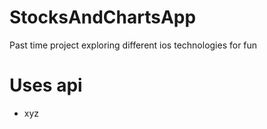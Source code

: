 # StocksAndChartsApp

Past time project exploring different ios technologies for fun

# Uses api 

- xyz
